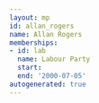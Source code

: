 ```yaml
---
layout: mp
id: allan_rogers
name: Allan Rogers
memberships:
- id: lab
  name: Labour Party
  start: 
  end: '2000-07-05'
autogenerated: true
---
```


